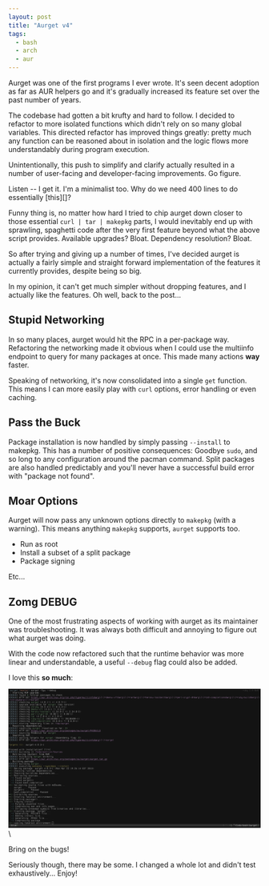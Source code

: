 ```yaml
---
layout: post
title: "Aurget v4"
tags:
  - bash
  - arch
  - aur
---
```


Aurget was one of the first programs I ever wrote. It's seen decent 
adoption as far as AUR helpers go and it's gradually increased its 
feature set over the past number of years.

The codebase had gotten a bit krufty and hard to follow. I decided to 
refactor to more isolated functions which didn't rely on so many global 
variables. This directed refactor has improved things greatly: pretty 
much any function can be reasoned about in isolation and the logic flows 
more understandably during program execution.

Unintentionally, this push to simplify and clarify actually resulted in 
a number of user-facing and developer-facing improvements. Go figure.

<div class="well">
Listen -- I get it. I'm a minimalist too. Why do we need 400 lines to do 
essentially [this][]?

Funny thing is, no matter how hard I tried to chip aurget down closer to 
those essential `curl | tar | makepkg` parts, I would inevitably end up 
with sprawling, spaghetti code after the very first feature beyond what 
the above script provides. Available upgrades? Bloat. Dependency 
resolution? Bloat.

So after trying and giving up a number of times, I've decided aurget is 
actually a fairly simple and straight forward implementation of the 
features it currently provides, despite being so big.

In my opinion, it can't get much simpler without dropping features, and 
I actually like the features. Oh well, back to the post...
</div>

[this]: https://github.com/pbrisbin/scripts/blob/master/aur

## Stupid Networking

In so many places, aurget would hit the RPC in a per-package way. 
Refactoring the networking made it obvious when I could use the 
multiinfo endpoint to query for many packages at once. This made many 
actions **way** faster.

Speaking of networking, it's now consolidated into a single `get` 
function. This means I can more easily play with `curl` options, error 
handling or even caching.

## Pass the Buck

Package installation is now handled by simply passing `--install` to 
makepkg. This has a number of positive consequences: Goodbye `sudo`, and 
so long to any configuration around the pacman command. Split packages 
are also handled predictably and you'll never have a successful build 
error with "package not found".

## Moar Options

Aurget will now pass any unknown options directly to `makepkg` (with a 
warning). This means anything `makepkg` supports, `aurget` supports too.

* Run as root
* Install a subset of a split package
* Package signing

Etc...

## Zomg DEBUG

One of the most frustrating aspects of working with aurget as its 
maintainer was troubleshooting. It was always both difficult and 
annoying to figure out what aurget was doing.

With the code now refactored such that the runtime behavior was more 
linear and understandable, a useful `--debug` flag could also be added.

I love this **so much**:

![ossvol screenshot](/img/aurget-v4-debug.png)\ 

Bring on the bugs!

Seriously though, there may be some. I changed a whole lot and didn't 
test exhaustively... Enjoy!
